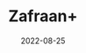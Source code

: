 ---
title: 'Zafraan+'
date: '2022-08-25' 
metatag: '' 
inventory: '0' 
draft: false 
# meta description 
shortDescripton: ''
description: 'Herb'
longdescription: ''
featured: True
# product Price
price: '250.0'
# Product Short Description
shortDescription: ''
productID: '73C5F618-5524-ED11-9968-005056B3A416'
type: 'products'
category: 'Herb' 
thumnailproduct: 'https://aminsaddiquidawakhana.eralive.net/images/products/73C5F618-5524-ED11-9968-005056B3A4161.png' 
images:
  - image: 'images/products/73C5F618-5524-ED11-9968-005056B3A4161.png'  
Variants:
---